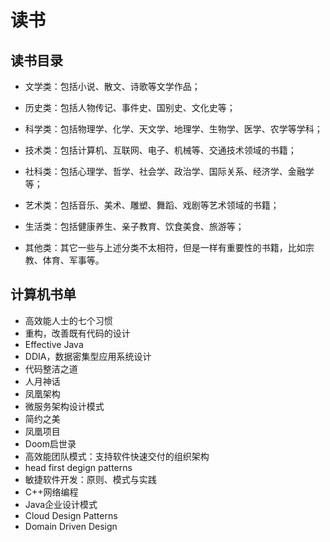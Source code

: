 # 读书
## 读书目录

- 文学类：包括小说、散文、诗歌等文学作品；

- 历史类：包括人物传记、事件史、国别史、文化史等；

- 科学类：包括物理学、化学、天文学、地理学、生物学、医学、农学等学科；

- 技术类：包括计算机、互联网、电子、机械等、交通技术领域的书籍；

- 社科类：包括心理学、哲学、社会学、政治学、国际关系、经济学、金融学等；

- 艺术类：包括音乐、美术、雕塑、舞蹈、戏剧等艺术领域的书籍；

- 生活类：包括健康养生、亲子教育、饮食美食、旅游等；

- 其他类：其它一些与上述分类不太相符，但是一样有重要性的书籍，比如宗教、体育、军事等。


## 计算机书单
- 高效能人士的七个习惯
- 重构，改善既有代码的设计
- Effective Java
- DDIA，数据密集型应用系统设计
- 代码整洁之道
- 人月神话
- 凤凰架构
- 微服务架构设计模式
- 简约之美
- 凤凰项目
- Doom启世录
- 高效能团队模式：支持软件快速交付的组织架构
- head first degign patterns
- 敏捷软件开发：原则、模式与实践
- C++网络编程
- Java企业设计模式
- Cloud Design Patterns
- Domain Driven Design
